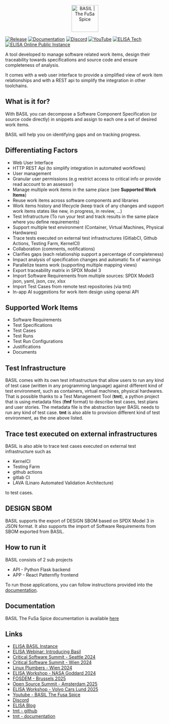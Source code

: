 <p align="center">
  <img src="app/src/app/bgimages/basil_black.svg" alt="BASIL | The FuSa Spice" height="85">
</p>

[![Release](https://img.shields.io/badge/release-latest-blue?style=flat&logo=github)](https://github.com/elisa-tech/BASIL/releases) [![Documentation](https://img.shields.io/badge/docs-read-blue?style=flat&logo=readthedocs)](https://basil-the-fusa-spice.readthedocs.io/) [![Discord](https://img.shields.io/badge/discord-join-%235865F2?style=flat&logo=discord&logoColor=white)](https://discord.gg/2sCQSTZHTW) [![YouTube](https://img.shields.io/badge/youtube-watch-%23FF0000?style=flat&logo=youtube&logoColor=white)](https://www.youtube.com/@basil-the-fusa-spice/videos) [![ELISA Tech](https://img.shields.io/badge/ELISA-website-%23000000?style=flat)](https://elisa.tech) [![ELISA Online Public Instance](https://img.shields.io/badge/ELISA-BASIL%20Instance-brightgreen?style=flat)](http://elisa-builder-00.iol.unh.edu:9056/)

A tool developed to manage software related work items, design their traceability towards specifications and source code and ensure completeness of analysis.

It comes with a web user interface to provide a simplified view of work item relationships and with a REST api to simplify the integration in other toolchains.

## What is it for?

With BASIL you can decompose a Software Component Specification (or source code directly) in snippets and assign to each one a set of desired work items.

BASIL will help you on identifying gaps and on tracking progress.

## Differentiating Factors

- Web User Interface
- HTTP REST Api (to simplify integration in automated workflows)
- User management
- Granular user permissions (e.g restrict access to critical info or provide read account to an assessor)
- Manage multiple work items in the same place (see **Supported Work Items**)
- Reuse work items across software components and libraries
- Work items history and lifecycle (keep track of any changes and support work items states like new, in progress, in review, ...)
- Test Infratructure (To run your test and track results in the same place where you define requirements)
- Support multiple test environment (Container, Virtual Machines, Physical Hardwares)
- Trace tests executed on external test infrastructures (GitlabCI, Github Actions, Testing Farm, KernelCI)
- Collaboration (comments, notifications)
- Clarifies gaps (each relationship support a percentage of completeness)
- Impact analysis of specification changes and automatic fix of warnings
- Parallelize teams work (supporting multiple mapping views)
- Export traceability matrix in SPDX Model 3
- Import Software Requirements from multiple sources: SPDX Model3 json, yaml, json, csv, xlsx
- Import Test Cases from remote test repositories (via tmt)
- In-app AI suggestions for work item design using openai API

## Supported Work Items

- Software Requirements
- Test Specifications
- Test Cases
- Test Runs
- Test Run Configurations
- Justifications
- Documents

## Test Infrastructure

BASIL comes with its own test infrastructure that allow users to run any kind of test case (written in any programming language)
against different kind of test environment, such as containers, virtual machines, physical hardwares.
That is possible thanks to a Test Management Tool (**tmt**), a python project that is using metadata files (**fmf** format) to describe test cases, test plans and user stories.
The metadata file is the abstraction layer BASIL needs to run any kind of test case.
**tmt** is also able to provision different kind of test environment, as the one above listed.

## Trace test executed on external infrastructures

BASIL is also able to trace test cases executed on external test infrastructure such as

- KernelCI
- Testing Farm
- github actions
- gitlab CI
- LAVA (Linaro Automated Validation Architecture)

to test cases.

## DESIGN SBOM

BASIL supports the export of DESIGN SBOM based on SPDX Model 3 in JSON format.
It also supports the import of Software Requirements from SBOM exported from BASIL.

## How to run it

BASIL consists of 2 sub projects

- API - Python Flask backend
- APP - React Patternfly frontend

To run those applications, you can follow instructions provided into the [documentation](https://basil-the-fusa-spice.readthedocs.io/en/latest/how_to_run_it.html).

## Documentation

BASIL The FuSa Spice documentation is available [here](https://basil-the-fusa-spice.readthedocs.io/)

## Links

- [ELISA BASIL Instance](http://elisa-builder-00.iol.unh.edu:9056/)
- [ELISA Webinar: Introducing Basil](https://elisa.tech/blog/2023/10/04/introducing-basil-video/)
- [Critical Software Summit - Seattle 2024](https://www.youtube.com/watch?v=1xmcpco14nE)
- [Critical Software Summit - Wien 2024](https://www.youtube.com/watch?v=dTXGpzM6eYw&pp=ygUVc3VtbWl0IHNvZnR3YXJlIGJhc2ls)
- [Linux Plumbers - Wien 2024](https://www.youtube.com/watch?v=3QuEXTafxT0&pp=ygUZbGludXggcGx1bWJlcnMgMjAyNCBiYXNpbA%3D%3D)
- [ELISA Workshop - NASA Goddard 2024](https://directory.elisa.tech/workshops/index.html#december-2024-maryland)
- [FOSDEM - Brussels 2025](https://fosdem.org/2025/schedule/event/fosdem-2025-4798-basil-an-open-source-tool-that-supports-requirements-traceability-with-design-sbom/)
- [Open Source Summit - Amsterdam 2025](https://www.youtube.com/watch?v=17ftITXJjGI)
- [ELISA Workshop - Volvo Cars Lund 2025](https://www.youtube.com/watch?v=BUJfYmMYQf8)
- [Youtube - BASIL The Fusa Spice](https://www.youtube.com/@basil-the-fusa-spice/videos)
- [Discord](https://discord.gg/2sCQSTZHTW)
- [ELISA Blog](https://elisa.tech/blog/)
- [tmt - github](https://github.com/teemtee/tmt)
- [tmt - documentation](https://tmt.readthedocs.io/en/stable/)
